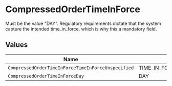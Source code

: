 # CompressedOrderTimeInForce

Must be the value "DAY". Regulatory requirements dictate that the system capture the intended time_in_force, which is why this a mandatory field.


## Values

| Name                                               | Value                                              |
| -------------------------------------------------- | -------------------------------------------------- |
| `CompressedOrderTimeInForceTimeInForceUnspecified` | TIME_IN_FORCE_UNSPECIFIED                          |
| `CompressedOrderTimeInForceDay`                    | DAY                                                |